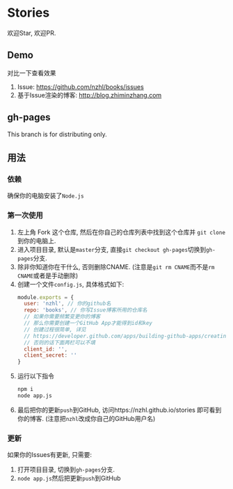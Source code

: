 # Stories
欢迎Star, 欢迎PR.

## Demo
对比一下查看效果
1. Issue: https://github.com/nzhl/books/issues 
2. 基于Issue渲染的博客: http://blog.zhiminzhang.com

## gh-pages
This branch is for distributing only.

## 用法

### 依赖
确保你的电脑安装了`Node.js`

### 第一次使用
1. 左上角 Fork 这个仓库, 然后在你自己的仓库列表中找到这个仓库并 `git clone` 到你的电脑上.
2. 进入项目目录, 默认是`master`分支, 直接`git checkout gh-pages`切换到`gh-pages`分支.
3. 除非你知道你在干什么, 否则删除CNAME. (注意是`git rm CNAME`而不是`rm CNAME`或者是手动删除)
4. 创建一个文件`config.js`, 具体格式如下:
    ```js
    module.exports = {
      user: 'nzhl', // 你的github名
      repo: 'books', // 你写Issue博客所用的仓库名
      // 如果你需要频繁变更你的博客
      // 那么你需要创建一个GitHub App才能得到id和key
      // 创建过程很简单, 详见
      // https://developer.github.com/apps/building-github-apps/creating-a-github-app/
      // 否则的话下面两栏可以不填
      client_id: '', 
      client_secret: ''
    }
    ```
5. 运行以下指令
    ```bash
    npm i
    node app.js
    ```
6. 最后把你的更新`push`到GitHub, 访问https://nzhl.github.io/stories 即可看到你的博客. (注意把`nzhl`改成你自己的GitHub用户名)

### 更新
如果你的Issues有更新, 只需要:
1. 打开项目目录, 切换到`gh-pages`分支.
2. `node app.js`然后把更新`push`到GitHub
